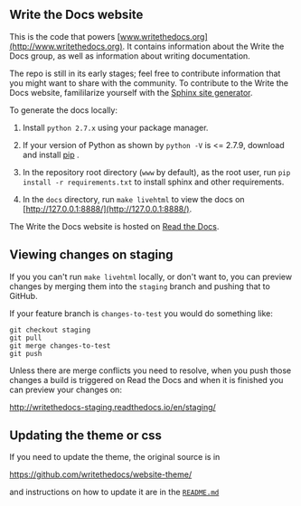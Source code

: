 ## Write the Docs website

This is the code that powers [www.writethedocs.org](http://www.writethedocs.org). It contains information
about the Write the Docs group, as well as information about writing documentation.

The repo is still in its early stages; feel free to contribute information that you might want to share with the community. To contribute to the Write the Docs website, famililarize yourself with the [Sphinx site generator](http://sphinx.pocoo.org/index.html).

To generate the docs locally:

1. Install `python 2.7.x` using your package manager.

2. If your version of Python as shown by `python -V` is <= 2.7.9, download and install  [pip](https://pip.pypa.io/en/stable/installing/) .

3. In the repository root directory (`www` by default), as the root user, run `pip install -r requirements.txt` to install sphinx and other requirements.

4. In the `docs` directory, run `make livehtml` to view the docs on [http://127.0.0.1:8888/](http://127.0.0.1:8888/).

The Write the Docs website is hosted on [Read the Docs](https://readthedocs.org/projects/writethedocs-www).

## Viewing changes on staging

If you you can't run `make livehtml` locally, or don't want to, you can preview
changes by merging them into the `staging` branch and pushing that to GitHub.

If your feature branch is `changes-to-test` you would do something like:

```
git checkout staging
git pull
git merge changes-to-test
git push
```

Unless there are merge conflicts you need to resolve, when you push those
changes a build is triggered on Read the Docs and when it is finished you can
preview your changes on:

http://writethedocs-staging.readthedocs.io/en/staging/

## Updating the theme or css

If you need to update the theme, the original source is in

https://github.com/writethedocs/website-theme/

and instructions on how to update it are in the [`README.md`](https://github.com/writethedocs/website-theme/pull/3)
